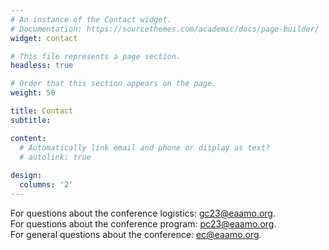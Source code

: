 ```yaml
---
# An instance of the Contact widget.
# Documentation: https://sourcethemes.com/academic/docs/page-builder/
widget: contact

# This file represents a page section.
headless: true

# Order that this section appears on the page.
weight: 50

title: Contact
subtitle:

content:
  # Automatically link email and phone or display as text?
  # autolink: true
  
design:
  columns: '2'
---
```


For questions about the conference logistics: gc23@eaamo.org.  
For questions about the conference program: pc23@eaamo.org.  
For general questions about the conference: ec@eaamo.org.  
